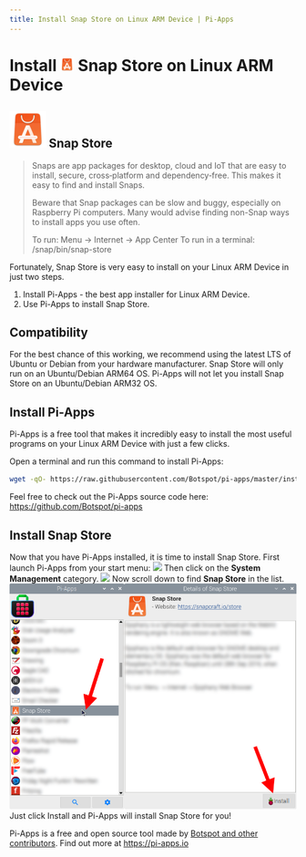 ```yaml
---
title: Install Snap Store on Linux ARM Device | Pi-Apps
---
```

<div class="simple-install-content content">

# Install <img src="/img/app-icons/Snap Store/icon-64.png" height=24> Snap Store on Linux ARM Device

## <img src="/img/app-icons/Snap Store/icon-64.png"> Snap Store
> Snaps are app packages for desktop, cloud and IoT that are easy to install, secure, cross‐platform and dependency‐free.
> This makes it easy to find and install Snaps.
> 
> Beware that Snap packages can be slow and buggy, especially on Raspberry Pi computers. Many would advise finding non-Snap ways to install apps you use often.
> 
> To run: Menu -> Internet -> App Center
> To run in a terminal: /snap/bin/snap-store

Fortunately, Snap Store is very easy to install on your Linux ARM Device in just two steps.
1. Install Pi-Apps - the best app installer for Linux ARM Device.
2. Use Pi-Apps to install Snap Store.
</div>
<div class="simple-install-content content">

## Compatibility
For the best chance of this working, we recommend using the latest LTS of Ubuntu or Debian from your hardware manufacturer.
Snap Store will only run on an Ubuntu/Debian ARM64 OS. Pi-Apps will not let you install Snap Store on an Ubuntu/Debian ARM32 OS.
</div>
<div class="simple-install-content content">

## Install Pi-Apps

Pi-Apps is a free tool that makes it incredibly easy to install the most useful programs on your Linux ARM Device with just a few clicks.

Open a terminal and run this command to install Pi-Apps:
```bash
wget -qO- https://raw.githubusercontent.com/Botspot/pi-apps/master/install | bash
```
Feel free to check out the Pi-Apps source code here: https://github.com/Botspot/pi-apps
</div>
<div class="simple-install-content content">

## Install Snap Store

Now that you have Pi-Apps installed, it is time to install Snap Store.
First launch Pi-Apps from your start menu:
<img src="/img/start-menu.png">
Then click on the <b>System Management</b> category.
<img src="/img/category-selections/System Management.png">
Now scroll down to find <b>Snap Store</b> in the list.
<img src="/img/app-icons/Snap Store/app-selection.png">
Just click Install and Pi-Apps will install Snap Store for you!
</div>
<div class="simple-install-content content">

Pi-Apps is a free and open source tool made by [Botspot and other contributors](/about/#contributors). Find out more at https://pi-apps.io
</div>
